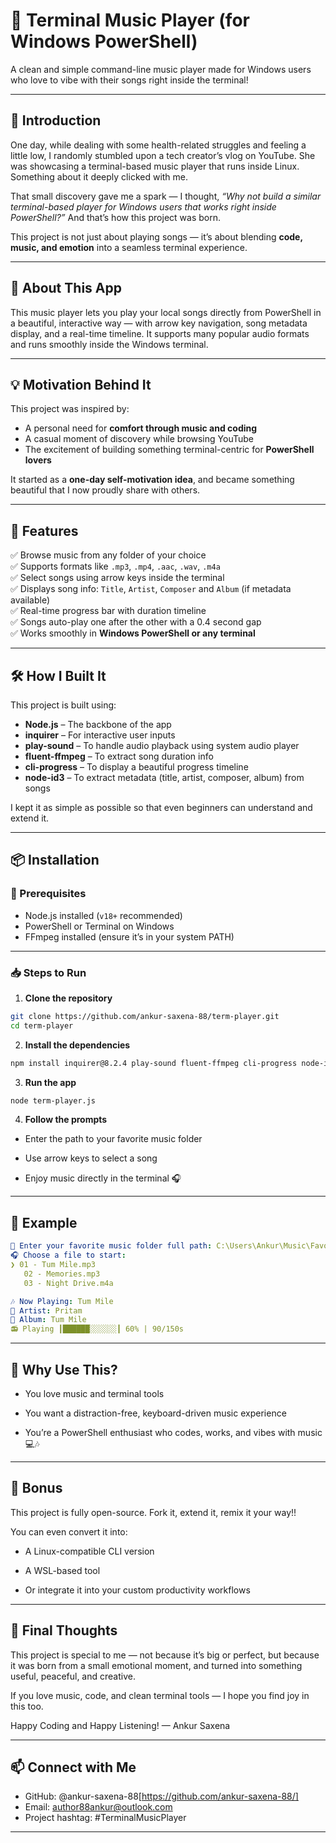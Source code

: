 # 🎵 Terminal Music Player (for Windows PowerShell)

A clean and simple command-line music player made for Windows users who love to vibe with their songs right inside the terminal!

---

## 📜 Introduction

One day, while dealing with some health-related struggles and feeling a little low, I randomly stumbled upon a tech creator’s vlog on YouTube. She was showcasing a terminal-based music player that runs inside Linux. Something about it deeply clicked with me.

That small discovery gave me a spark — I thought, *“Why not build a similar terminal-based player for Windows users that works right inside PowerShell?”* And that’s how this project was born.

This project is not just about playing songs — it’s about blending **code, music, and emotion** into a seamless terminal experience.

---

## 🚀 About This App

This music player lets you play your local songs directly from PowerShell in a beautiful, interactive way — with arrow key navigation, song metadata display, and a real-time timeline. It supports many popular audio formats and runs smoothly inside the Windows terminal.

---

## 💡 Motivation Behind It

This project was inspired by:

- A personal need for **comfort through music and coding**
- A casual moment of discovery while browsing YouTube
- The excitement of building something terminal-centric for **PowerShell lovers**

It started as a **one-day self-motivation idea**, and became something beautiful that I now proudly share with others.

---

## 🧠 Features

✅ Browse music from any folder of your choice  
✅ Supports formats like `.mp3`, `.mp4`, `.aac`, `.wav`, `.m4a`  
✅ Select songs using arrow keys inside the terminal  
✅ Displays song info: `Title`, `Artist`, `Composer` and `Album` (if metadata available)  
✅ Real-time progress bar with duration timeline  
✅ Songs auto-play one after the other with a 0.4 second gap  
✅ Works smoothly in **Windows PowerShell or any terminal**

---

## 🛠️ How I Built It

This project is built using:

- **Node.js** – The backbone of the app
- **inquirer** – For interactive user inputs
- **play-sound** – To handle audio playback using system audio player
- **fluent-ffmpeg** – To extract song duration info
- **cli-progress** – To display a beautiful progress timeline
- **node-id3** – To extract metadata (title, artist, composer, album) from songs

I kept it as simple as possible so that even beginners can understand and extend it.

---

## 📦 Installation

### 🔧 Prerequisites

- Node.js installed (`v18+` recommended)
- PowerShell or Terminal on Windows
- FFmpeg installed (ensure it’s in your system PATH)

---

### 📥 Steps to Run

1. **Clone the repository**

```bash
git clone https://github.com/ankur-saxena-88/term-player.git
cd term-player
```
2. **Install the dependencies**

```bash
npm install inquirer@8.2.4 play-sound fluent-ffmpeg cli-progress node-id3
```
3. **Run the app**

```bash
node term-player.js
```
4. **Follow the prompts**

- Enter the path to your favorite music folder

- Use arrow keys to select a song

- Enjoy music directly in the terminal 🎧

---

## 🎯 Example

```yaml
📂 Enter your favorite music folder full path: C:\Users\Ankur\Music\Favorites
🎧 Choose a file to start:
❯ 01 - Tum Mile.mp3
   02 - Memories.mp3
   03 - Night Drive.m4a

🎶 Now Playing: Tum Mile
🎤 Artist: Pritam
💽 Album: Tum Mile
📻 Playing ┃██████░░░░░░┃ 60% | 90/150s
```

---

## 📌 Why Use This?

- You love music and terminal tools

- You want a distraction-free, keyboard-driven music experience

- You’re a PowerShell enthusiast who codes, works, and vibes with music 💻🎶

---

## 🎁 Bonus
This project is fully open-source. Fork it, extend it, remix it your way!!

You can even convert it into:

- A Linux-compatible CLI version

- A WSL-based tool

- Or integrate it into your custom productivity workflows

---

## 🧡 Final Thoughts
This project is special to me — not because it’s big or perfect, but because it was born from a small emotional moment, and turned into something useful, peaceful, and creative.

If you love music, code, and clean terminal tools — I hope you find joy in this too.

Happy Coding and Happy Listening!
— Ankur Saxena

---

## 📫 Connect with Me
- GitHub: @ankur-saxena-88[https://github.com/ankur-saxena-88/]
- Email: author88ankur@outlook.com
- Project hashtag: #TerminalMusicPlayer

---
